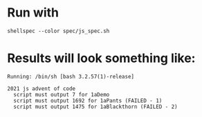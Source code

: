 # Run with

```
shellspec --color spec/js_spec.sh
```

# Results will look something like: 

```
Running: /bin/sh [bash 3.2.57(1)-release]

2021 js advent of code
  script must output 7 for 1aDemo
  script must output 1692 for 1aPants (FAILED - 1)
  script must output 1475 for 1aBlackthorn (FAILED - 2)
```